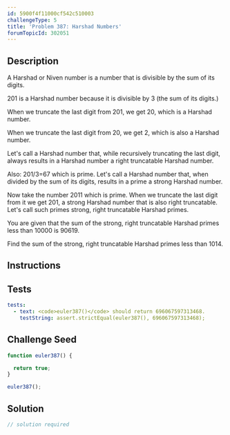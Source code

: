 ```yaml
---
id: 5900f4f11000cf542c510003
challengeType: 5
title: 'Problem 387: Harshad Numbers'
forumTopicId: 302051
---
```


## Description

<section id='description'>

A Harshad or Niven number is a number that is divisible by the sum of its digits.

201 is a Harshad number because it is divisible by 3 (the sum of its digits.)

When we truncate the last digit from 201, we get 20, which is a Harshad number.

When we truncate the last digit from 20, we get 2, which is also a Harshad number.

Let's call a Harshad number that, while recursively truncating the last digit, always results in a Harshad number a right truncatable Harshad number.

Also: 201/3=67 which is prime. Let's call a Harshad number that, when divided by the sum of its digits, results in a prime a strong Harshad number.

Now take the number 2011 which is prime. When we truncate the last digit from it we get 201, a strong Harshad number that is also right truncatable. Let's call such primes strong, right truncatable Harshad primes.

You are given that the sum of the strong, right truncatable Harshad primes less than 10000 is 90619.

Find the sum of the strong, right truncatable Harshad primes less than 1014.

</section>

## Instructions

<section id='instructions'>

</section>

## Tests

<section id='tests'>

```yml
tests:
  - text: <code>euler387()</code> should return 696067597313468.
    testString: assert.strictEqual(euler387(), 696067597313468);

```

</section>

## Challenge Seed

<section id='challengeSeed'>

<div id='js-seed'>

```js
function euler387() {

  return true;
}

euler387();
```

</div>

</section>

## Solution

<section id='solution'>

```js
// solution required
```

</section>
